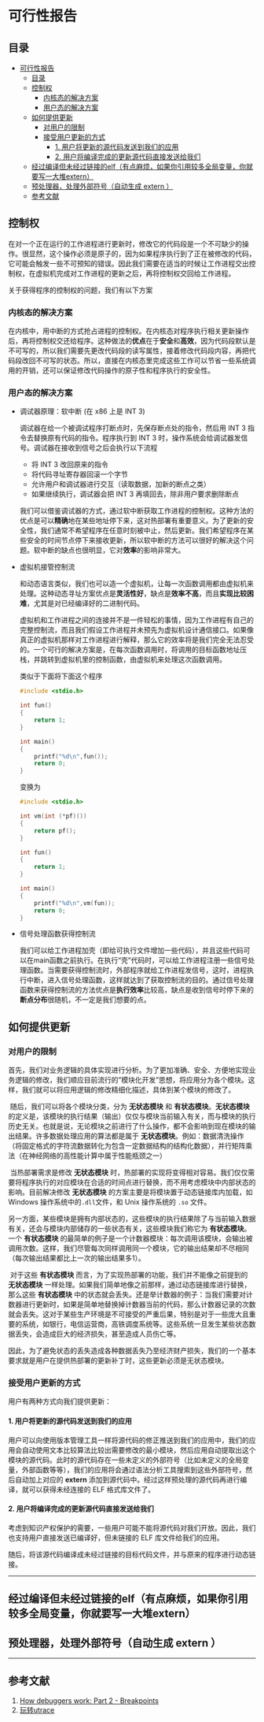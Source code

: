 # 可行性报告
## 目录
- [可行性报告](#可行性报告)
    - [目录](#目录)
    - [控制权](#控制权)
        - [内核态的解决方案](#内核态的解决方案)
        - [用户态的解决方案](#用户态的解决方案)
    - [如何提供更新](#如何提供更新)
        - [对用户的限制](#对用户的限制)
        - [接受用户更新的方式](#接受用户更新的方式)
            - [1. 用户将更新的源代码发送到我们的应用](#1-用户将更新的源代码发送到我们的应用)
            - [2. 用户将编译完成的更新源代码直接发送给我们](#2-用户将编译完成的更新源代码直接发送给我们)
    - [经过编译但未经过链接的elf（有点麻烦，如果你引用较多全局变量，你就要写一大堆extern）](#经过编译但未经过链接的elf（有点麻烦，如果你引用较多全局变量，你就要写一大堆extern）)
    - [预处理器，处理外部符号（自动生成 extern ）](#预处理器，处理外部符号（自动生成-extern-）)
    - [参考文献](#参考文献)
## 控制权

在对一个正在运行的工作进程进行更新时，修改它的代码段是一个不可缺少的操作。很显然，这个操作必须是原子的，因为如果程序执行到了正在被修改的代码，它可能会触发一些不可预知的错误。因此我们需要在适当的时候让工作进程交出控制权，在虚拟机完成对工作进程的更新之后，再将控制权交回给工作进程。

关于获得程序的控制权的问题，我们有以下方案

### 内核态的解决方案

在内核中，用中断的方式抢占进程的控制权。在内核态对程序执行相关更新操作后，再将控制权交还给程序。这种做法的**优点**在于**安全**和**高效**，因为代码段默认是不可写的，所以我们需要先更改代码段的读写属性，接着修改代码段内容，再把代码段改回不可写的状态。所以，直接在内核态里完成这些工作可以节省一些系统调用的开销，还可以保证修改代码操作的原子性和程序执行的安全性。

### 用户态的解决方案

* 调试器原理：软中断 (在 x86 上是 INT 3)

  调试器在给一个被调试程序打断点时，先保存断点处的指令，然后用 INT 3 指令去替换原有代码的指令。程序执行到 INT 3 时，操作系统会给调试器发信号。调试器在接收到信号之后会执行以下流程

  * 将 INT 3 改回原来的指令
  * 将代码寻址寄存器回滚一个字节
  * 允许用户和调试器进行交互（读取数据，加新的断点之类）
  * 如果继续执行，调试器会把 INT 3 再填回去，除非用户要求删除断点

  我们可以借鉴调试器的方式，通过软中断获取工作进程的控制权。这种方法的优点是可以**精确**地在某些地址停下来，这对热部署有重要意义。为了更新的安全性，我们通常不希望程序在任意时刻被中止，然后更新。我们希望程序在某些安全的时间节点停下来接收更新，所以软中断的方法可以很好的解决这个问题。软中断的缺点也很明显，它对**效率**的影响非常大。

* 虚拟机接管控制流

  和动态语言类似，我们也可以造一个虚拟机，让每一次函数调用都由虚拟机来处理。这种动态寻址方案优点是**灵活性好**，缺点是**效率不高**，而且**实现比较困难**，尤其是对已经编译好的二进制代码。

  虚拟机和工作进程之间的连接并不是一件轻松的事情，因为工作进程有自己的完整控制流，而且我们假设工作进程并未预先为虚拟机设计通信接口。如果像真正的虚拟机那样对工作进程进行解释，那么它的效率将是我们完全无法忍受的。一个可行的解决方案是，在每次函数调用时，将调用的目标函数地址压栈，并跳转到虚拟机里的控制函数，由虚拟机来处理这次函数调用。

  类似于下面将下面这个程序

  ```c
  #include <stdio.h>

  int fun()
  {
      return 1;
  }
  
  int main()
  {
      printf("%d\n",fun());
      return 0;
  }
  ```

  变换为

  ```c
  #include <stdio.h>

  int vm(int (*pf)())
  {
      return pf();
  }
  
  int fun()
  {
      return 1;
  }
  
  int main()
  {
      printf("%d\n",vm(fun));
      return 0;
  }
  ```

* 信号处理函数获得控制流

  我们可以给工作进程加壳（即给可执行文件增加一些代码），并且这些代码可以在main函数之前执行。在执行“壳”代码时，可以给工作进程注册一些信号处理函数。当需要获得控制流时，外部程序就给工作进程发信号，这时，进程执行中断，进入信号处理函数，这样就达到了获取控制流的目的。通过信号处理函数来获得控制流的方法优点是**执行效率**比较高，缺点是收到信号时停下来的**断点分布**很随机，不一定是我们想要的点。



## 如何提供更新

### 对用户的限制

​    首先，我们对业务逻辑的具体实现进行分析。为了更加准确、安全、方便地实现业务逻辑的修改，我们顺应目前流行的”模块化开发”思想，将应用分为各个模块。这样，我们就可以将应用逻辑的修改精细化描述，具体到某个模块的修改了。

​    随后，我们可以将各个模块分类，分为 **无状态模块** 和 **有状态模块**。**无状态模块** 的定义是，该模块的执行结果（输出）仅仅与模块当前输入有关，而与模块的执行历史无关。也就是说，无论模块之前进行了什么操作，都不会影响到现在模块的输出结果。许多数据处理应用的算法都是属于 **无状态模块**。例如：数据清洗操作（将固定格式的字符流数据转化为包含一定数据结构的结构化数据），并行矩阵乘法（在神经网络的高性能计算中属于性能瓶颈之一）

​    当热部署需求是修改 **无状态模块** 时，热部署的实现将变得相对容易。我们仅仅需要将程序执行的对应模块在合适的时间点进行替换，而不用考虑模块中内部状态的影响。目前解决修改 **无状态模块** 的方案主要是将模块置于动态链接库内加载，如 Windows 操作系统中的`.dll`文件，和 Unix 操作系统的 `.so` 文件。

​    另一方面，某些模块是拥有内部状态的，这些模块的执行结果除了与当前输入数据有关，还会与模块内部储存的一些状态有关，这些模块我们称它为 **有状态模块**。一个 **有状态模块** 的最简单的例子是一个计数器模块：每次调用该模块，会输出被调用次数。这样，我们尽管每次同样调用同一个模块，它的输出结果却不尽相同（每次输出结果都比上一次的输出结果多1）。

​    对于这些 **有状态模块** 而言，为了实现热部署的功能，我们并不能像之前提到的 **无状态模块** 一样处理。如果我们简单地像之前那样，通过动态链接库进行替换，那么这些 **有状态模块** 中的状态就会丢失。还是举计数器的例子：当我们需要对计数器进行更新时，如果是简单地替换掉计数器当前的代码，那么计数器记录的次数就会丢失。这对于某些生产环境是不可接受的严重后果，特别是对于一些庞大且重要的系统，如银行，电信运营商，高铁调度系统等。这些系统一旦发生某些状态数据丢失，会造成巨大的经济损失，甚至造成人员伤亡等。

​    因此，为了避免状态的丢失造成各种数据丢失乃至经济财产损失，我们的一个基本要求就是用户在提供热部署的更新补丁时，这些更新必须是无状态模块。

### 接受用户更新的方式

用户有两种方式向我们提供更新：

#### 1. 用户将更新的源代码发送到我们的应用

用户可以向使用版本管理工具一样将源代码的修正推送到我们的应用中，我们的应用会自动使用文本比较算法比较出需要修改的最小模块，然后应用自动提取出这个模块的源代码。此时的源代码存在一些未定义的外部符号（比如未定义的全局变量，外部函数等等），我们的应用将会通过语法分析工具搜索到这些外部符号，然后自动加上对应的 **extern** 添加到源代码中。经过这样预处理的源代码再进行编译，就可以获得未经连接的 ELF 格式库文件了。

#### 2. 用户将编译完成的更新源代码直接发送给我们

考虑到知识产权保护的需要，一些用户可能不能将源代码对我们开放。因此，我们也支持用户直接发送已编译好，但未链接的 ELF 库文件给我们的应用。


随后，将该源代码编译成未经过链接的目标代码文件，并与原来的程序进行动态链接。

----

## 经过编译但未经过链接的elf（有点麻烦，如果你引用较多全局变量，你就要写一大堆extern）
## 预处理器，处理外部符号（自动生成 extern ）

----

## 参考文献
1.  [How debuggers work: Part 2 - Breakpoints](https://eli.thegreenplace.net/2011/01/27/how-debuggers-work-part-2-breakpoints)
2.  [玩转utrace](https://www.ibm.com/developerworks/cn/linux/l-cn-utrace/)